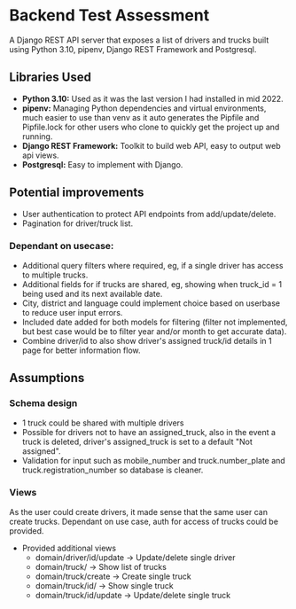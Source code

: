 # Backend Test Assessment

A Django REST API server that exposes a list of drivers and trucks built using Python 3.10, pipenv, Django REST Framework and Postgresql.

## Libraries Used
- **Python 3.10:** Used as it was the last version I had installed in mid 2022.
- **pipenv:** Managing Python dependencies and virtual environments, much easier to use than venv as it auto generates the Pipfile and Pipfile.lock for other users who clone to quickly get the project up and running.
- **Django REST Framework:** Toolkit to build web API, easy to output web api views.
- **Postgresql:** Easy to implement with Django.

## Potential improvements
- User authentication to protect API endpoints from add/update/delete.
- Pagination for driver/truck list.
### Dependant on usecase: 
- Additional query filters where required, eg, if a single driver has access to multiple trucks. 
- Additional fields for if trucks are shared, eg, showing when truck_id = 1 being used and its next available date. 
- City, district and language could implement choice based on userbase to reduce user input errors.
- Included date added for both models for filtering (filter not implemented, but best case would be to filter year and/or month to get accurate data).
- Combine driver/id to also show driver's assigned truck/id details in 1 page for better information flow. 

## Assumptions
### Schema design
- 1 truck could be shared with multiple drivers
- Possible for drivers not to have an assigned_truck, also in the event a truck is deleted, driver's assigned_truck is set to a default "Not assigned".
- Validation for input such as mobile_number and truck.number_plate and truck.registration_number so database is cleaner. 

### Views
As the user could create drivers, it made sense that the same user can create trucks. Dependant on use case, auth for access of trucks could be provided. 
- Provided additional views
  - domain/driver/id/update -> Update/delete single driver
  - domain/truck/ -> Show list of trucks
  - domain/truck/create -> Create single truck
  - domain/truck/id/ -> Show single truck
  - domain/truck/id/update -> Update/delete single truck
